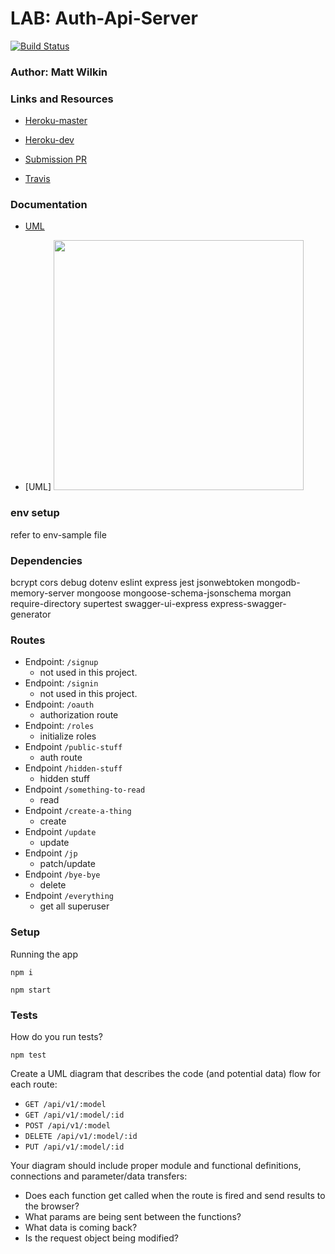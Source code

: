# LAB: Auth-Api-Server

[![Build Status](https://www.travis-ci.com/mwilkin-401-advanced-javascript/auth-api-server.svg?branch=dev)](https://www.travis-ci.com/mwilkin-401-advanced-javascript/auth-api-server)

### Author: Matt Wilkin

### Links and Resources
 
* [Heroku-master](https://damp-gorge-26033.herokuapp.com/)

* [Heroku-dev](https://arcane-badlands-59476.herokuapp.com/)

* [Submission PR](https://github.com/mwilkin-401-advanced-javascript/auth-api-server/pull/1)

* [Travis](https://www.travis-ci.com/mwilkin-401-advanced-javascript/auth-api-server)

### Documentation

* [UML]()

* [UML] <img src="./assets/lab14_UML.jpg" width="400">


### env setup

refer to env-sample file

### Dependencies

  bcrypt
  cors 
  debug 
  dotenv
  eslint
  express
  jest
  jsonwebtoken
  mongodb-memory-server
  mongoose
  mongoose-schema-jsonschema
  morgan
  require-directory
  supertest
  swagger-ui-express
  express-swagger-generator

### Routes

* Endpoint: `/signup`
  * not used in this project.
* Endpoint: `/signin`
  * not used in this project.
* Endpoint: `/oauth`
  * authorization route
* Endpoint: `/roles`
  * initialize roles
* Endpoint `/public-stuff`
  * auth route
* Endpoint `/hidden-stuff`
  * hidden stuff
* Endpoint `/something-to-read`
  * read
* Endpoint `/create-a-thing`
  * create
* Endpoint `/update`
  * update
* Endpoint `/jp`
  * patch/update
* Endpoint `/bye-bye`
  * delete
* Endpoint `/everything`
  * get all superuser


### Setup

Running the app

`npm i`

`npm start`

### Tests

How do you run tests?

`npm test`


Create a UML diagram that describes the code (and potential data) flow for each route:
  * `GET /api/v1/:model`
  * `GET /api/v1/:model/:id`
  * `POST /api/v1/:model`
  * `DELETE /api/v1/:model/:id`
  * `PUT /api/v1/:model/:id`
  
Your diagram should include proper module and functional definitions, connections and parameter/data transfers:
  * Does each function get called when the route is fired and send results to the browser?
  * What params are being sent between the functions?
  * What data is coming back?
  * Is the request object being modified?
  


